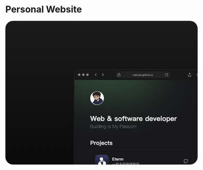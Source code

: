 # Personal Website

<div align="center">
    <img alt="web-ui" style="border-radius:1.5rem;max-width:600px;" src="/docs/postspark_export_2024-12-29_23-11-53.webp"/>
</div>
